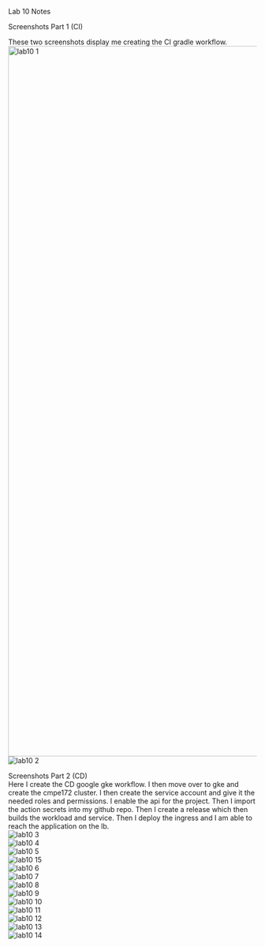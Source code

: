 Lab 10 Notes </br>

Screenshots Part 1 (CI) </br>

These two screenshots display me creating the CI gradle workflow.
<img width="1440" alt="lab10 1" src="https://github.com/treblale/spring-gumball/assets/88624470/cbe691ad-e1a6-44c8-a5a7-bc2c17fb4cb7"> </br>
![lab10 2](https://github.com/treblale/spring-gumball/assets/88624470/56c5a570-b293-4b39-a1dc-b4af0f70f6de) </br>

Screenshots Part 2 (CD) </br>
Here I create the CD google gke workflow. I then move over to gke and create the cmpe172 cluster. I then create the service account and give it the needed roles and permissions. I enable the api for the project. Then I import the action secrets into my github repo. Then I create a release which then builds the workload and service. Then I deploy the ingress and I am able to reach the application on the lb. </br>
![lab10 3](https://github.com/treblale/spring-gumball/assets/88624470/e80cd2a5-5069-4836-b8f4-e1241f608ed2) </br>
![lab10 4](https://github.com/treblale/spring-gumball/assets/88624470/063dd9bc-3200-4741-8d0f-9d180276c182) </br>
![lab10 5](https://github.com/treblale/spring-gumball/assets/88624470/96b193c0-324d-4ac1-96eb-c0cc785f7004) </br>
![lab10 15](https://github.com/treblale/spring-gumball/assets/88624470/b9fd5dcf-1963-4c63-b53d-b15c561bde42) </br>
![lab10 6](https://github.com/treblale/spring-gumball/assets/88624470/ada16771-075c-49ba-ae7d-d73516046490) </br>
![lab10 7](https://github.com/treblale/spring-gumball/assets/88624470/fc9c4126-c61b-4618-bf47-c3094db8e97d) </br>
![lab10 8](https://github.com/treblale/spring-gumball/assets/88624470/826d99b0-2aee-4727-916f-74eb3ebcf10d) </br>
![lab10 9](https://github.com/treblale/spring-gumball/assets/88624470/ec29b547-7064-4d62-bd28-5a7701d8dea5) </br>
![lab10 10](https://github.com/treblale/spring-gumball/assets/88624470/2a4937ad-0b09-4f33-bf03-18fcdb32f213) </br>
![lab10 11](https://github.com/treblale/spring-gumball/assets/88624470/c9861888-8b1e-4801-ac0d-936a498b8eb3) </br>
![lab10 12](https://github.com/treblale/spring-gumball/assets/88624470/18bea8c4-a6ec-4e8f-8882-532afb253e68) </br>
![lab10 13](https://github.com/treblale/spring-gumball/assets/88624470/cd7c29c8-c6e8-42a0-a3b5-eec7f21b4965) </br>
![lab10 14](https://github.com/treblale/spring-gumball/assets/88624470/8a8fe4db-8d91-4a2e-8329-168cc7e7e458) </br>
